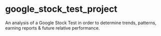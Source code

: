 # google_stock_test_project
An analysis of a Google Stock Test in order to determine trends, patterns, earning reports &amp; future relative performance.
